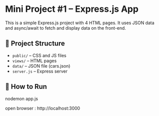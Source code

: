 # Mini Project #1 – Express.js App

This is a simple Express.js project with 4 HTML pages. It uses JSON data and async/await to fetch and display data on the front-end.

## 📁 Project Structure

- `public/` – CSS and JS files  
- `views/` – HTML pages  
- `data/` – JSON file (cars.json)  
- `server.js` – Express server  

## 🚀 How to Run

nodemon app.js

open browser : http://localhost:3000 